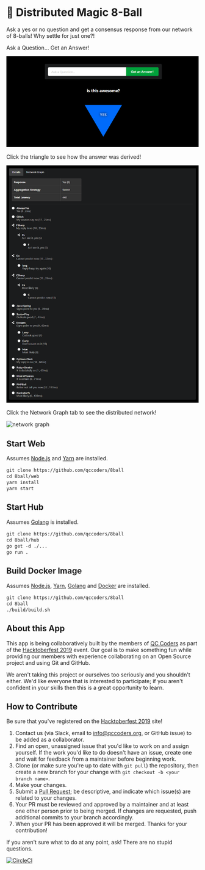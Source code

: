 # 🎱 Distributed Magic 8-Ball

Ask a yes or no question and get a consensus response from our network of 8-balls! Why settle for just one?!

Ask a Question... Get an Answer!

![basic view](https://github.com/qccoders/8ball/blob/master/docs/img/basic.PNG?raw=true)

Click the triangle to see how the answer was derived!

![details](https://github.com/qccoders/8ball/blob/master/docs/img/details.PNG?raw=true)

Click the Network Graph tab to see the distributed network!

![network graph](https://github.com/qccoders/8ball/blob/master/docs/img/network.PNG?raw=true)


## Start Web

Assumes [Node.js](https://nodejs.org/en/) and [Yarn](https://yarnpkg.com/en/) are installed.

```
git clone https://github.com/qccoders/8ball
cd 8ball/web
yarn install
yarn start
```

## Start Hub

Assumes [Golang](https://golang.org/doc/install) is installed.

```
git clone https://github.com/qccoders/8ball
cd 8ball/hub
go get -d ./...
go run .
```

## Build Docker Image

Assumes [Node.js](https://nodejs.org/en/), [Yarn](https://yarnpkg.com/en/), [Golang](https://golang.org/doc/install) and [Docker](https://docs.docker.com/install/) are installed.

```
git clone https://github.com/qccoders/8ball
cd 8ball
./build/build.sh
```

## About this App

This app is being collaboratively built by the members of [QC Coders](http://qccoders.org) as part of the [Hacktoberfest 2019](https://hacktoberfest.digitalocean.com/) event.  Our goal is to make something fun while providing our members with experience collaborating on an Open Source project and using Git and GitHub.

We aren't taking this project or ourselves too seriously and you shouldn't either.  We'd like everyone that is interested to participate; if you aren't confident in your skills then this is a great opportunity to learn.

## How to Contribute

Be sure that you've registered on the [Hacktoberfest 2019](https://hacktoberfest.digitalocean.com/) site!

1. Contact us (via Slack, email to info@qccoders.org, or GitHub issue) to be added as a collaborator.
2. Find an open, unassigned issue that you'd like to work on and assign yourself.  If the work you'd like to do doesn't have an issue, create one and wait for feedback from a maintainer before beginning work.
3. Clone (or make sure you're up to date with `git pull`) the repository, then create a new branch for your change with `git checkout -b <your branch name>`.
4. Make your changes.
5. Submit a [Pull Request](https://services.github.com/on-demand/github-cli/open-pull-request-github); be descriptive, and indicate which issue(s) are related to your changes.
6. Your PR must be reviewed and approved by a maintainer and at least one other person prior to being merged. If changes are requested, push additional commits to your branch accordingly.
7. When your PR has been approved it will be merged.  Thanks for your contribution!

If you aren't sure what to do at any point, ask! There are no stupid questions.

[![CircleCI](https://circleci.com/gh/qccoders/8ball/tree/master.svg?style=shield)](https://circleci.com/gh/qccoders/8ball/tree/master)
